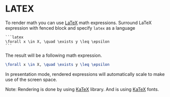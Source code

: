 # LATEX

To render math you can use [LaTeX](https://en.wikibooks.org/wiki/LaTeX/Mathematics) math expressions. 
Surround LaTeX expression with fenced block and specify `latex` as a language

    ```latex
    \forall x \in X, \quad \exists y \leq \epsilon
    ```

The result will be a following math expression.

```latex
\forall x \in X, \quad \exists y \leq \epsilon
```

In presentation mode, rendered expressions will automatically scale to make use of the screen space.

Note: Rendering is done by using [KaTeX](https://github.com/Khan/KaTeX) library.
And is using [KaTeX](https://github.com/Khan/KaTeX) fonts.  